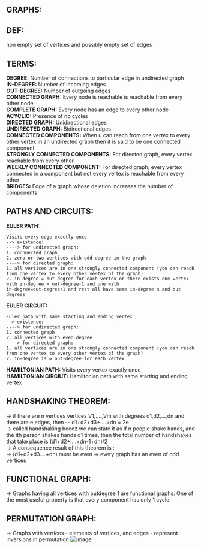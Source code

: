 **GRAPHS:**
--

**DEF:**
---
non empty set of vertices and possibly empty set of edges

**TERMS:**
---
**DEGREE:** Number of connections to particular edge in undirected graph\
**IN-DEGREE:** Number of incoming edges\
**OUT-DEGREE:** Number of outgoing edges\
**CONNECTED GRAPH:** Every node is reachable is reachable from every other node\
**COMPLETE GRAPH:** Every node has an edge to every other node\
**ACYCLIC:** Presence of no cycles\
**DIRECTED GRAPH:** Unidirectional edges\
**UNDIRECTED GRAPH:** Bidirectional edges\
**CONNECTED COMPONENTS:** When u can reach from one vertex to every other vertex in an undirected graph then it is said to be one connected component\
**STRONGLY CONNECTED COMPONENTS:** For directed graph, every vertex reachable from every other\
**WEEKLY CONNECTED COMPONENT:** For directed graph, every vertex connected in a component but not every vertex is reachable from every other\
**BRIDGES:** Edge of a graph whose deletion increases the number of components

**PATHS AND CIRCUITS:**
---

**EULER PATH:**
                
    Visits every edge exactly once 
    --> existence: 
    ----> for undirected graph:
    1. connnected graph
    2. zero or two vertices with odd degree in the graph
    ----> for directed graph:
    1. all vertices are in one strongly connected component (you can reach from one vertex to every other vertex of the graph) 
    2. in-degree = out-degree for each vertex or there exists one vertex with in-degree = out-degree-1 and one with 
    in-degree=out-degree+1 and rest all have same in-degree's and out degrees
    
**EULER CIRCUIT:** 

    Euler path with same starting and ending vertex
    --> existence:
    ----> for undirected graph:
    1. connected graph
    2. all vertices with even degree
    ----> for directed graph:
    1. all vertices are in one strongly connected component (you can reach from one vertex to every other vertex of the graph)
    2. in-degree is = out-degree for each vertex
    
**HAMILTONIAN PATH:** Visits every vertex exactly once\
**HAMILTONIAN CIRCIUT:** Hamiltonian path with same starting and ending vertex


**HANDSHAKING THEOREM:**
---
-> if there are n vertices vertices V1,....,Vm with degrees d1,d2,...,dn and there are e edges, then -- d1+d2+d3+....+dn = 2e\
-> called handshaking becoz we can state it as if n people shake hands, and the ith person shakes hands d1 times, then the total number of handshakes that take place is (d1+d2+....+dn-1+dn)/2\
-> A consequence result of this theorem is :\
-> (d1+d2+d3....+dn) must be even => every graph has an even of odd vertices


**FUNCTIONAL GRAPH:**
--
-> Graphs having all vertices with outdegree 1 are functional graphs. One of the most useful property is that every component has only 1 cycle.

**PERMUTATION GRAPH:**
--
-> Graphs with vertices - elements of vertices, and edges - represent inversions in permutation
![image](https://user-images.githubusercontent.com/94597499/176885147-3a9efb7f-5045-4cde-9131-fd38dd30f287.png)

